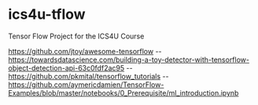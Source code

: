 # ics4u-tflow

Tensor Flow Project for the ICS4U Course

https://github.com/jtoy/awesome-tensorflow --
https://towardsdatascience.com/building-a-toy-detector-with-tensorflow-object-detection-api-63c0fdf2ac95 --
https://github.com/pkmital/tensorflow_tutorials -- 
https://github.com/aymericdamien/TensorFlow-Examples/blob/master/notebooks/0_Prerequisite/ml_introduction.ipynb




